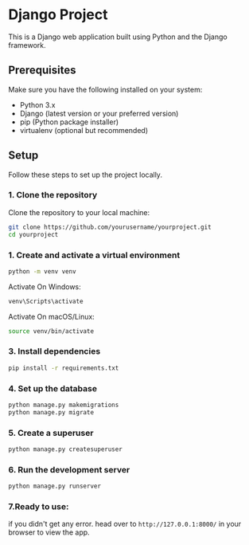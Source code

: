 # Django Project

This is a Django web application built using Python and the Django framework.

## Prerequisites

Make sure you have the following installed on your system:

- Python 3.x
- Django (latest version or your preferred version)
- pip (Python package installer)
- virtualenv (optional but recommended)

## Setup

Follow these steps to set up the project locally.

### 1. Clone the repository

Clone the repository to your local machine:

```bash
git clone https://github.com/yourusername/yourproject.git
cd yourproject
```

### 1. Create and activate a virtual environment

```bash
python -m venv venv
```

Activate On Windows:

```bash
venv\Scripts\activate
```

Activate On macOS/Linux:

```bash
source venv/bin/activate
```

### 3. Install dependencies

```bash
pip install -r requirements.txt
```

### 4. Set up the database

```bash
python manage.py makemigrations
python manage.py migrate
```

### 5. Create a superuser

```bash
python manage.py createsuperuser
```

### 6. Run the development server

```bash
python manage.py runserver
```

### 7.Ready to use:
if you didn't get any error. head over to `http://127.0.0.1:8000/` in your browser to view the app.
